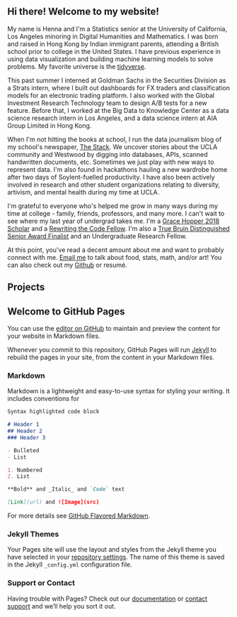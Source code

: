 ## Hi there! Welcome to my website!
My name is Henna and I'm a Statistics senior at the University of California, Los Angeles minoring in Digital Humanities and Mathematics. I was born and raised in Hong Kong by Indian immigrant parents, attending a British school prior to college in the United States. I have previous experience in using data visualization and building machine learning models to solve problems. My favorite universe is the [tidyverse](https://www.tidyverse.org/). 

This past summer I interned at Goldman Sachs in the Securities Division as a Strats intern, where I built out dashboards for FX traders and classification models for an electronic trading platform. I also worked with the Global Investment Research Technology team to design A/B tests for a new feature. Before that, I worked at the Big Data to Knowledge Center as a data science research intern in Los Angeles, and a data science intern at AIA Group Limited in Hong Kong. 

When I'm not hitting the books at school, I run the data journalism blog of my school's newspaper, [The Stack](http://stack.dailybruin.com). We uncover stories about the UCLA community and Westwood by digging into databases, APIs, scanned handwritten documents, etc. Sometimes we just play with new ways to represent data. I'm also found in hackathons hauling a new wardrobe home after two days of Soylent-fuelled productivity. I have also been actively involved in research and other student organizations relating to diversity, artivism, and mental health during my time at UCLA.

I'm grateful to everyone who's helped me grow in many ways during my time at college - family, friends, professors, and many more. I can't wait to see where my last year of undergrad takes me. I'm a [Grace Hopper 2018 Scholar](https://ghc.anitab.org/2018-student-academic/scholarships/our-ghc-18-scholars-1/) and a [Rewriting the Code Fellow](https://rewritingthecode.org/). I'm also a [True Bruin Distinguished Senior Award Finalist](https://alumni.ucla.edu/scholarships/prospective-students/true-bruin-distinguished-senior-award/) and an Undergraduate Research Fellow. 

At this point, you've read a decent amount about me and want to probably connect with me. [Email me](mailto:hennadialani@ucla.edu) to talk about food, stats, math, and/or art! You can also check out my [Github](https://github.com/hennadialani) or resumé. 

## Projects


## Welcome to GitHub Pages


You can use the [editor on GitHub](https://github.com/hennadialani/hennadialani.github.io/edit/master/README.md) to maintain and preview the content for your website in Markdown files.

Whenever you commit to this repository, GitHub Pages will run [Jekyll](https://jekyllrb.com/) to rebuild the pages in your site, from the content in your Markdown files.

### Markdown

Markdown is a lightweight and easy-to-use syntax for styling your writing. It includes conventions for

```markdown
Syntax highlighted code block

# Header 1
## Header 2
### Header 3

- Bulleted
- List

1. Numbered
2. List

**Bold** and _Italic_ and `Code` text

[Link](url) and ![Image](src)
```

For more details see [GitHub Flavored Markdown](https://guides.github.com/features/mastering-markdown/).

### Jekyll Themes

Your Pages site will use the layout and styles from the Jekyll theme you have selected in your [repository settings](https://github.com/hennadialani/hennadialani.github.io/settings). The name of this theme is saved in the Jekyll `_config.yml` configuration file.

### Support or Contact

Having trouble with Pages? Check out our [documentation](https://help.github.com/categories/github-pages-basics/) or [contact support](https://github.com/contact) and we’ll help you sort it out.
